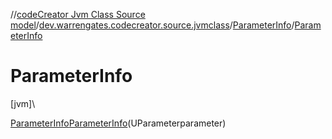 //[codeCreator Jvm Class Source model](../../../index.md)/[dev.warrengates.codecreator.source.jvmclass](../index.md)/[ParameterInfo](index.md)/[ParameterInfo](-parameter-info.md)

# ParameterInfo

[jvm]\

[ParameterInfo](index.md)[ParameterInfo](-parameter-info.md)(UParameterparameter)
